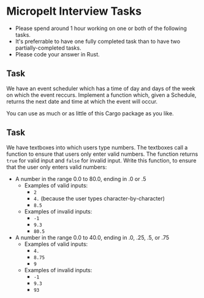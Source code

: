 # Micropelt Interview Tasks

* Please spend around 1 hour working on one or both of the following tasks.
* It's preferrable to have one fully completed task than to have two partially-completed tasks.
* Please code your answer in Rust.

## Task

We have an event scheduler which has a time of day and days of the week on which the event reccurs. Implement a function which, given a Schedule, returns the next date and time at which the event will occur.

You can use as much or as little of this Cargo package as you like.

## Task

We have textboxes into which users type numbers. The textboxes call a function to ensure that users only enter valid numbers. The function returns `true` for valid input and `false` for invalid input. Write this function, to ensure that the user only enters valid numbers:

* A number in the range 0.0 to 80.0, ending in .0 or .5
    + Examples of valid inputs:
        - `2`
        - `4.` (because the user types character-by-character)
        - `8.5`
    + Examples of invalid inputs:
        - `-1`
        - `9.3`
        - `80.5`
* A number in the range 0.0 to 40.0, ending in .0, .25, .5, or .75
    + Examples of valid inputs:
        - `4.`
        - `8.75`
        - `9`
    + Examples of invalid inputs:
        - `-1`
        - `9.3`
        - `93`
